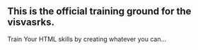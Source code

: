 This is the official training ground for the visvasrks. 
- 
Train Your HTML skills by creating whatever you can...
